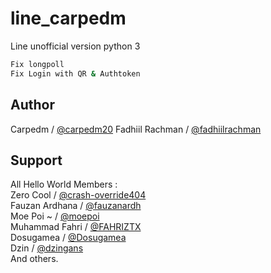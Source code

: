 # line_carpedm
Line unofficial version python 3

```sh
Fix longpoll
Fix Login with QR & Authtoken
```

## Author
Carpedm / [@carpedm20](https://github.com/carpedm20)
Fadhiil Rachman / [@fadhiilrachman](https://www.instagram.com/fadhiilrachman)

## Support
All Hello World Members :  
Zero Cool / [@crash-override404](https://github.com/crash-override404)  
Fauzan Ardhana / [@fauzanardh](https://github.com/fauzanardh)  
Moe Poi ~ / [@moepoi](https://github.com/moepoi)  
Muhammad Fahri / [@FAHRIZTX](https://github.com/FAHRIZTX)  
Dosugamea / [@Dosugamea](https://github.com/Dosugamea)  
Dzin / [@dzingans](https://github.com/dzingans)  
And others.
